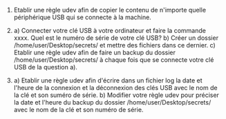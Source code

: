1) Etablir une règle udev afin de copier le contenu de n'importe quelle périphérique USB qui se connecte à la 
   machine. 

2) a) Connecter votre clé USB à votre ordinateur et faire la commande xxxx. Quel est le numéro de série de votre 
      clé USB? 
   b) Créer un dossier /home/user/Desktop/secrets/ et mettre des fichiers dans ce dernier. 
   c) Etablir une règle udev afin de faire un backup du dossier /home/user/Desktop/secrets/ à chaque fois 
      que se connecte votre clé USB de la question a).

3) a) Etablir une règle udev afin d'écrire dans un fichier log la date et l'heure de la connexion et la déconnexion
      des clés USB avec le nom de la clé et son suméro de série.
   b) Modifier votre règle udev pour préciser la date et l'heure du backup du dossier /home/user/Desktop/secrets/ avec le 
      nom de la clé et son numéro de série.